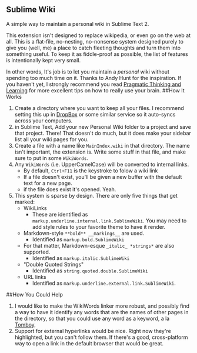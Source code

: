Sublime Wiki
------------
A simple way to maintain a personal wiki in Sublime Text 2. 

This extension isn't designed to replace wikipedia, or even go on the web at all. This is a flat-file, no-nesting, no-nonsense system designed purely to give you (well, me) a place to catch fleeting thoughts and turn them into something useful. To keep it as fiddle-proof as possible, the list of features is intentionally kept very small.

In other words, It's job is to let you maintain a *personal* wiki without spending too much time on it. 
Thanks to Andy Hunt for the inspiration. If you haven't yet, I strongly recommend you read [Pragmatic Thinking and Learning](http://www.amazon.com/gp/product/1934356050?ie=UTF8&tag=httpnatedicco-20&linkCode=shr&camp=213733&creative=393185&creativeASIN=1934356050&ref_=sr_1_1&qid=1335329539&sr=8-1) for more excellent tips on how to really use your brain.
##How It Works
1. Create a directory where you want to keep all your files. I recommend setting this up in [DropBox](http://db.tt/WW19iU5) or some similar service so it auto-syncs across your computers.
2. in Sublime Text, Add your new Personal Wiki folder to a project and save that project. There! That doesn't do much, but it does make your sidebar list all your wiki pages for you.
3. Create a file with a name like `MainIndex.wiki` in that directory. The name isn't important, the extension is. Write some stuff in that file, and make sure to put in some `WikiWords`.
4. Any `WikiWords` (i.e. UpperCamelCase) will be converted to internal links.
   * By default, `Ctrl+F11` is the keystroke to folow a wiki link
   * If a file doesn't exist, you'll be given a new buffer with the default text for a new page.
   * if the file does exist it's opened. Yeah.
5. This system is sparse by design. There are only five things that get marked:
   * WikiLinks
   		* These are identified as `markup.underline.internal.link.SublimeWiki`. You may need to add style rules to your favorite theme to have it render.
	* Markdown-style `**bold** __markings__` are used. 
		* Identified as `markup.bold.SublimeWiki`
	* For that matter, Markdown-esque `_italic_ *strings*` are also supported.
		* Identified as `markup.italic.SublimeWiki`
	* "Double Quoted Strings"
		* Identified as `string.quoted.double.SublimeWiki`
	* URL links
		* Identified as `markup.underline.external.link.SublimeWiki`.

##How You Could Help
1. I would like to make the WikiWords linker more robust, and possibly find a way to have it identify any words that are the names of other pages in the directory, so that you could use any word as a keyword, a la [Tomboy](http://projects.gnome.org/tomboy/).
2. Support for external hyperlinks would be nice. Right now they're highlighted, but you can't follow them. If there's a good, cross-platform way to open a link in the default browser that would be great.


